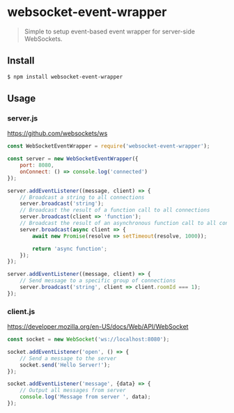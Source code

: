# websocket-event-wrapper

> Simple to setup event-based event wrapper for server-side WebSockets.

## Install

```bash
$ npm install websocket-event-wrapper
```

## Usage

### server.js

<https://github.com/websockets/ws>

```javascript
const WebSocketEventWrapper = require('websocket-event-wrapper');

const server = new WebSocketEventWrapper({
    port: 8080,
    onConnect: () => console.log('connected')
});

server.addEventListener((message, client) => {
    // Broadcast a string to all connections
    server.broadcast('string');
    // Broadcast the result of a function call to all connections
    server.broadcast(client => 'function');
    // Broadcast the result of an asynchronous function call to all connections
    server.broadcast(async client => {
        await new Promise(resolve => setTimeout(resolve, 1000));

        return 'async function';
    });
});

server.addEventListener((message, client) => {
    // Send message to a specific group of connections
    server.broadcast('string', client => client.roomId === 1);
});
```

### client.js

<https://developer.mozilla.org/en-US/docs/Web/API/WebSocket>

```javascript
const socket = new WebSocket('ws://localhost:8080');

socket.addEventListener('open', () => {
    // Send a message to the server
    socket.send('Hello Server!');
});

socket.addEventListener('message', {data} => {
    // Output all messages from server
    console.log('Message from server ', data);
});
```
